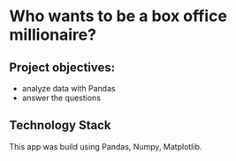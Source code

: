 # Who wants to be a box office millionaire?

## Project objectives:
- analyze data with Pandas
- answer the questions
## Technology Stack
This app was build using Pandas, Numpy, Matplotlib.

